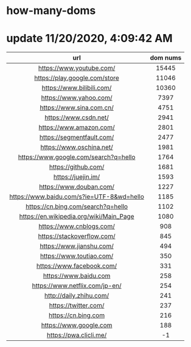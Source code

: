 # how-many-doms

# update 11/20/2020, 4:09:42 AM

url | dom nums
:-: | :-:
https://www.youtube.com/ | 15445
https://play.google.com/store | 11046
https://www.bilibili.com/ | 10360
https://www.yahoo.com/ | 7397
https://www.sina.com.cn/ | 4751
https://www.csdn.net/ | 2941
https://www.amazon.com/ | 2801
https://segmentfault.com/ | 2477
https://www.oschina.net/ | 1981
https://www.google.com/search?q=hello | 1764
https://github.com/ | 1681
https://juejin.im/ | 1593
https://www.douban.com/ | 1227
https://www.baidu.com/s?ie=UTF-8&wd=hello | 1185
https://cn.bing.com/search?q=hello | 1102
https://en.wikipedia.org/wiki/Main_Page | 1080
https://www.cnblogs.com/ | 908
https://stackoverflow.com/ | 845
https://www.jianshu.com/ | 494
https://www.toutiao.com/ | 350
https://www.facebook.com/ | 331
https://www.baidu.com | 258
https://www.netflix.com/jp-en/ | 254
http://daily.zhihu.com/ | 241
https://twitter.com/ | 237
https://cn.bing.com | 216
https://www.google.com | 188
https://pwa.clicli.me/ | -1
